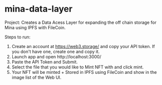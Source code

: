 # mina-data-layer

Project: Creates a Data Acess Layer for expanding the off chain storage for Mina using IPFS with FileCoin.

Steps to run:

1. Create an account at https://web3.storage/ and copy your API token. If you don't have one, create one and copy it.
2. Launch app and open http://localhost:3000/
3. Paste the API Token and Submit.
4. Select the file that you would like to Mint NFT with and click mint.
5. Your NFT will be minted + Stored in IPFS using FileCoin and show in the image list of the Web UI. 
